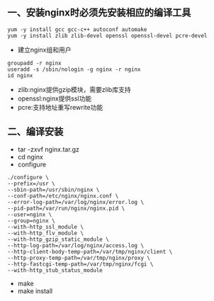 ## 一、安装nginx时必须先安装相应的编译工具
~~~
yum -y install gcc gcc-c++ autoconf automake
yum -y install zlib zlib-devel openssl openssl-devel pcre-devel
~~~
* 建立nginx组和用户
~~~
groupadd -r nginx
useradd -s /sbin/nologin -g nginx -r nginx
id nginx
~~~
* zlib:nginx提供gzip模块，需要zlib库支持
* openssl:nginx提供ssl功能
* pcre:支持地址重写rewrite功能

## 二、编译安装
* tar -zxvf nginx.tar.gz
* cd nginx
* configure
~~~
./configure \
--prefix=/usr \
--sbin-path=/usr/sbin/nginx \
--conf-path=/etc/nginx/nginx.conf \
--error-log-path=/var/log/nginx/error.log \
--pid-path=/var/run/nginx/nginx.pid \
--user=nginx \
--group=nginx \
--with-http_ssl_module \
--with-http_flv_module \
--with-http_gzip_static_module \
--http-log-path=/var/log/nginx/access.log \
--http-client-body-temp-path=/var/tmp/nginx/client \
--http-proxy-temp-path=/var/tmp/nginx/proxy \
--http-fastcgi-temp-path=/var/tmp/nginx/fcgi \
--with-http_stub_status_module
~~~
* make
* make install

